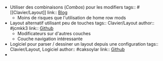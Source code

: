 - Utiliser des combinaisons (*Combos*) pour les modifiers
  tags:: #[[Clavier/Layout]]
  link:: [Blog](https://jasoncarloscox.com/blog/combo-mods/)
	- Moins de risques que l'utilisation de home row mods
- Layout alternatif utilisant peu de touches
  tags:: Clavier/Layout
  author:: #jcmkk3
  link:: [Github](https://github.com/jcmkk3/zmk-config)
	- Modificateurs sur d'autres couches
	- Couche navigation intéressante
- Logiciel pour parser / dessiner un layout depuis une configuration
  tags:: Clavier/Layout, Logiciel
  author:: #caksoylar
  link:: [Github](https://github.com/caksoylar/keymap-drawer)
-